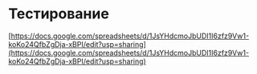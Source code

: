 # Тестирование

[https://docs.google.com/spreadsheets/d/1JsYHdcmoJbUDI1I6zfz9Vw1-koKo24QfbZgDja-xBPI/edit?usp=sharing](https://docs.google.com/spreadsheets/d/1JsYHdcmoJbUDI1I6zfz9Vw1-koKo24QfbZgDja-xBPI/edit?usp=sharing)
